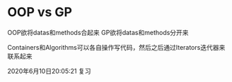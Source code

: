 # OOP vs GP
OOP欲将datas和methods合起来
GP欲将datas和methods分开来

Containers和Algorithms可以各自操作写代码，然后之后通过Iterators迭代器来联系起来

2020年6月10日20:05:21 复习